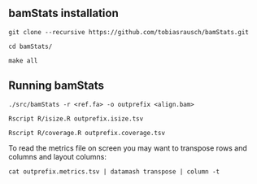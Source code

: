 bamStats installation
---------------------

`git clone --recursive https://github.com/tobiasrausch/bamStats.git`

`cd bamStats/`

`make all`

Running bamStats
------------------

`./src/bamStats -r <ref.fa> -o outprefix <align.bam>`

`Rscript R/isize.R outprefix.isize.tsv`

`Rscript R/coverage.R outprefix.coverage.tsv`

To read the metrics file on screen you may want to transpose rows and columns and layout columns:

`cat outprefix.metrics.tsv | datamash transpose | column -t`





